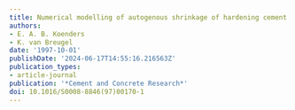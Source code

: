 ```yaml
---
title: Numerical modelling of autogenous shrinkage of hardening cement paste
authors:
- E. A. B. Koenders
- K. van Breugel
date: '1997-10-01'
publishDate: '2024-06-17T14:55:16.216563Z'
publication_types:
- article-journal
publication: '*Cement and Concrete Research*'
doi: 10.1016/S0008-8846(97)00170-1
---
```

